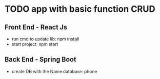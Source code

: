 # TODO app with basic function CRUD

## Front End - React Js
* run cmd to update lib: npm install
* start project: npm start
 
## Back End - Spring Boot
* create DB with the Name database: phone
